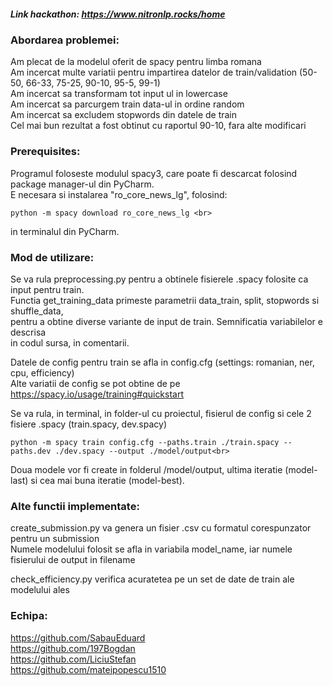 ##### Link hackathon: https://www.nitronlp.rocks/home
### 	Abordarea problemei:
Am plecat de la modelul oferit de spacy pentru limba romana<br>
Am incercat multe variatii pentru impartirea datelor de train/validation (50-50, 66-33, 75-25, 90-10, 95-5, 99-1)<br>
Am incercat sa transformam tot input ul in lowercase <br>
Am incercat sa parcurgem train data-ul in ordine random<br>
Am incercat sa excludem stopwords din datele de train<br>
Cel mai bun rezultat a fost obtinut cu raportul 90-10, fara alte modificari<br>

###   Prerequisites:
Programul foloseste modulul spacy3, care poate fi descarcat folosind package manager-ul din PyCharm. <br>
E necesara si instalarea "ro_core_news_lg", folosind: <br>
```
python -m spacy download ro_core_news_lg <br>
```
in terminalul din PyCharm.


###	Mod de utilizare:
Se va rula preprocessing.py pentru a obtinele fisierele .spacy folosite ca input pentru train.<br>
Functia get_training_data primeste parametrii data_train, split, stopwords si shuffle_data,<br>
pentru a obtine diverse variante de input de train. Semnificatia variabilelor e descrisa<br>
in codul sursa, in comentarii.<br>

Datele de config pentru train se afla in config.cfg (settings: romanian, ner, cpu, efficiency)<br>
Alte variatii de config se pot obtine de pe https://spacy.io/usage/training#quickstart<br>

Se va rula, in terminal, in folder-ul cu proiectul, fisierul de config si cele 2 fisiere .spacy (train.spacy, dev.spacy)<br>
```
python -m spacy train config.cfg --paths.train ./train.spacy --paths.dev ./dev.spacy --output ./model/output<br>
```
Doua modele vor fi create in folderul /model/output, ultima iteratie (model-last) si cea mai buna iteratie (model-best).<br>

###	Alte functii implementate:
create_submission.py va genera un fisier .csv cu formatul corespunzator pentru un submission<br>
Numele modelului folosit se afla in variabila model_name, iar numele fisierului de output in filename<br>

check_efficiency.py verifica acuratetea pe un set de date de train ale modelului ales<br>

### Echipa:<br>
https://github.com/SabauEduard <br>
https://github.com/197Bogdan<br>
https://github.com/LiciuStefan<br>
https://github.com/mateipopescu1510<br>

